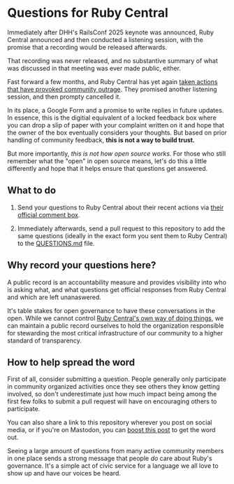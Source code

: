 # Questions for Ruby Central

Immediately after DHH's RailsConf 2025 keynote was announced, Ruby Central announced 
and then conducted a listening session, with the promise that a recording would
be released afterwards.

That recording was never released, and no substantive summary of what was discussed
in that meeting was ever made public, either.

Fast forward a few months, and Ruby Central has yet again [taken actions that have
provoked community outrage](https://www.404media.co/how-ruby-went-off-the-rails/). 
They promised another listening session, and then prompty cancelled it.

In its place, a Google Form and a promise to write replies in future updates. In
essence, this is the digitial equivalent of a locked feedback box where you can drop a 
slip of paper with your complaint written on it and hope that the owner of the box
eventually considers your thoughts. But based on prior handling of community feedback, 
**this is not a way to build trust.**

But more importantly, *this is not how open source works.* For those who still
remember what the "open" in open source means, let's do this a little differently
and hope that it helps ensure that questions get answered.

## What to do

1) Send your questions to Ruby Central about their recent actions via
[their official comment box](https://docs.google.com/forms/d/e/1FAIpQLSdzz3Djtp8J-oHdI7IEzwqiIH8_2O1Ldc2e1OgEvRE7RWgdBQ/viewform?ref=rubycentral.org).

2) Immediately afterwards, send a pull request to this repository to add the same questions
(ideally in the exact form you sent them to Ruby Central) to the [QUESTIONS.md](https://github.com/community-research-on-ruby-governance/questions-for-ruby-central/blob/main/QUESTIONS.md) file.

## Why record your questions here?

A public record is an accountability measure and provides visibility 
into who is asking what, and what questions get official responses
from Ruby Central and which are left unanaswered.

It's table stakes for open governance to have these conversations in the open. While we 
cannot control [Ruby Central's own way of doing things](https://rubycentral.org/news/our-stewardship-where-we-are-whats-changing-and-how-well-engage/), we can maintain a public record 
ourselves to hold the organization responsible for stewarding the most 
critical infrastructure of our community to a higher standard of transparency.

## How to help spread the word

First of all, consider submitting a question. People generally only participate in
community organized activities once they see others they know getting involved,
so don't underestimate just how much impact being among the first few folks to
submit a pull request will have on encouraging others to participate.

You can also share a link to this repository wherever you post on social media,
or if you're on Mastodon, you can [boost this post](https://mastodon.social/@skillstopractice/115304277231471595) to get the word out.

Seeing a large amount of questions from many active community members in one place sends 
a strong message that people *do* care about Ruby's governance. It's a simple act
of civic service for a language we all love to show up and have our voices be heard.
